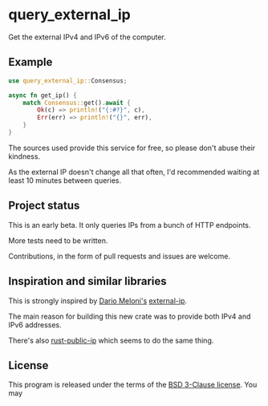 # query_external_ip

Get the external IPv4 and IPv6 of the computer.

## Example

```rust
use query_external_ip::Consensus;

async fn get_ip() {
    match Consensus::get().await {
        Ok(c) => println!("{:#?}", c),
        Err(err) => println!("{}", err),
    }
}
```

The sources used provide this service for free, so please don't abuse their kindness.

As the external IP doesn't change all that often, I'd recommended waiting at least 10 minutes between queries.


## Project status

This is an early beta. It only queries IPs from a bunch of HTTP endpoints.

More tests need to be written.

Contributions, in the form of pull requests and issues are welcome.

## Inspiration and similar libraries

This is strongly inspired by [Dario Meloni's](https://github.com/mellon85) [external-ip](https://github.com/mellon85/external-ip).

The main reason for building this new crate was to provide both IPv4 and IPv6 addresses.

There's also [rust-public-ip](https://github.com/avitex/rust-public-ip) which seems to do the same thing.


## License

This program is released under the terms of the [BSD 3-Clause license](LICENSE). You may